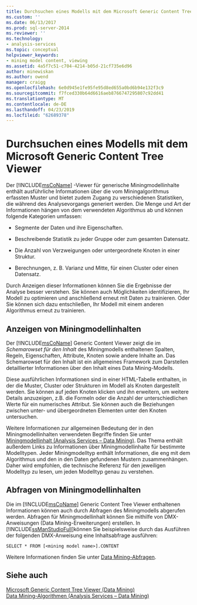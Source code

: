 ```yaml
---
title: Durchsuchen eines Modells mit dem Microsoft Generic Content Tree Viewer | Microsoft-Dokumentation
ms.custom: ''
ms.date: 06/13/2017
ms.prod: sql-server-2014
ms.reviewer: ''
ms.technology:
- analysis-services
ms.topic: conceptual
helpviewer_keywords:
- mining model content, viewing
ms.assetid: 4a5f7c51-c704-4214-b05d-21cf735e6d96
author: minewiskan
ms.author: owend
manager: craigg
ms.openlocfilehash: 6e0d945e1fe95fe95d8ed655a0bd6b94e132f3c9
ms.sourcegitcommit: f7fced330b64d6616aeb8766747295807c92dd41
ms.translationtype: MT
ms.contentlocale: de-DE
ms.lasthandoff: 04/23/2019
ms.locfileid: "62689378"
---
```

# <a name="browse-a-model-using-the-microsoft-generic-content-tree-viewer"></a>Durchsuchen eines Modells mit dem Microsoft Generic Content Tree Viewer
  Der [!INCLUDE[msCoName](../../includes/msconame-md.md)] -Viewer für generische Miningmodellinhalte enthält ausführliche Informationen über die vom Miningalgorithmus erfassten Muster und bietet zudem Zugang zu verschiedenen Statistiken, die während des Analysevorgangs generiert werden. Die Menge und Art der Informationen hängen von dem verwendeten Algorithmus ab und können folgende Kategorien umfassen:  
  
-   Segmente der Daten und ihre Eigenschaften.  
  
-   Beschreibende Statistik zu jeder Gruppe oder zum gesamten Datensatz.  
  
-   Die Anzahl von Verzweigungen oder untergeordnete Knoten in einer Struktur.  
  
-   Berechnungen, z. B. Varianz und Mitte, für einen Cluster oder einen Datensatz.  
  
 Durch Anzeigen dieser Informationen können Sie die Ergebnisse der Analyse besser verstehen. Sie können auch Möglichkeiten identifizieren, Ihr Modell zu optimieren und anschließend erneut mit Daten zu trainieren. Oder Sie können sich dazu entschließen, Ihr Modell mit einem anderen Algorithmus erneut zu trainieren.  
  
## <a name="viewing-mining-model-content"></a>Anzeigen von Miningmodellinhalten  
 Der [!INCLUDE[msCoName](../../includes/msconame-md.md)] Generic Content Viewer zeigt die im *Schemarowset für den Inhalt* des Miningmodells enthaltenen Spalten, Regeln, Eigenschaften, Attribute, Knoten sowie andere Inhalte an. Das Schemarowset für den Inhalt ist ein allgemeines Framework zum Darstellen detaillierter Informationen über den Inhalt eines Data Mining-Modells.  
  
 Diese ausführlichen Informationen sind in einer HTML-Tabelle enthalten, in der die Muster, Cluster oder Strukturen im Modell als Knoten dargestellt werden. Sie können auf jeden Knoten klicken und ihn erweitern, um weitere Details anzuzeigen, z.B. die Formeln oder die Anzahl der unterschiedlichen Werte für ein numerisches Attribut. Sie können auch die Beziehungen zwischen unter- und übergeordneten Elementen unter den Knoten untersuchen.  
  
 Weitere Informationen zur allgemeinen Bedeutung der in den Miningmodellinhalten verwendeten Begriffe finden Sie unter [Miningmodellinhalt &#40;Analysis Services – Data Mining&#41;](mining-model-content-analysis-services-data-mining.md). Das Thema enthält außerdem Links zu Informationen über Miningmodellinhalte für bestimmte Modelltypen. Jeder Miningmodelltyp enthält Informationen, die eng mit dem Algorithmus und den in den Daten gefundenen Mustern zusammenhängen. Daher wird empfohlen, die technische Referenz für den jeweiligen Modelltyp zu lesen, um jeden Modelltyp genau zu verstehen.  
  
## <a name="querying-mining-model-content"></a>Abfragen von Miningmodellinhalten  
 Die im [!INCLUDE[msCoName](../../includes/msconame-md.md)] Generic Content Tree Viewer enthaltenen Informationen können auch durch Abfragen des Miningmodells abgerufen werden. Abfragen für Miningmodellinhalt können Sie mithilfe von DMX-Anweisungen (Data Mining-Erweiterungen) erstellen. In [!INCLUDE[ssManStudioFull](../../includes/ssmanstudiofull-md.md)]können Sie beispielsweise durch das Ausführen der folgenden DMX-Anweisung eine Inhaltsabfrage ausführen:  
  
```  
SELECT * FROM [<mining model name>].CONTENT  
```  
  
 Weitere Informationen finden Sie unter [Data Mining-Abfragen](data-mining-queries.md).  
  
## <a name="see-also"></a>Siehe auch  
 [Microsoft Generic Content Tree Viewer &#40;Data Mining&#41;](../microsoft-generic-content-tree-viewer-data-mining.md)   
 [Data Mining-Algorithmen &#40;Analysis Services – Data Mining&#41;](data-mining-algorithms-analysis-services-data-mining.md)  
  
  

